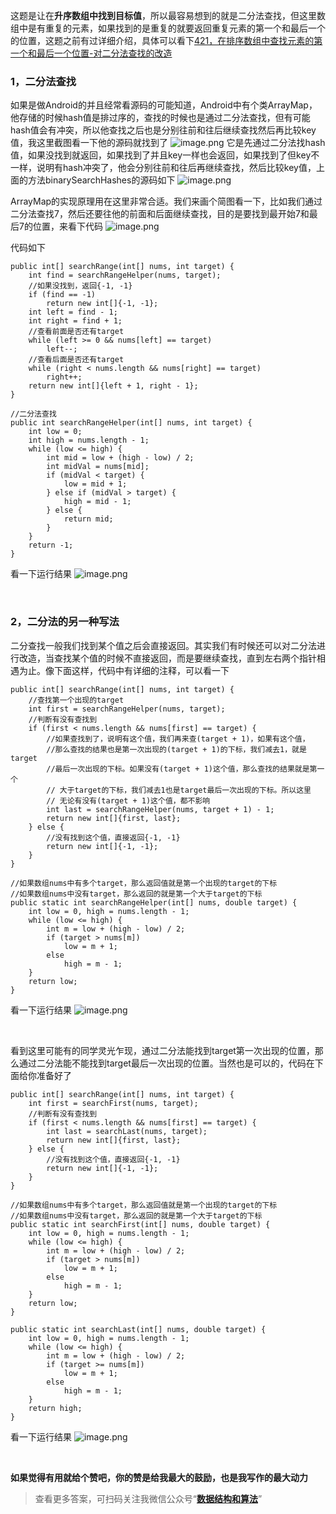 
这题是让在**升序数组中找到目标值**，所以最容易想到的就是二分法查找，但这里数组中是有重复的元素，如果找到的是重复的就要返回重复元素的第一个和最后一个的位置，这题之前有过详细介绍，具体可以看下[421，在排序数组中查找元素的第一个和最后一个位置-对二分法查找的改造](https://mp.weixin.qq.com/s?__biz=MzU0ODMyNDk0Mw==&mid=2247487853&idx=1&sn=cf9e8cd0c19a539051953c3d8ba11d58&chksm=fb41824dcc360b5b31e71d95c1c8876556ae47ddd5f599e49eccaec071d9ad28ffd2ae18d6ca&token=124680171&lang=zh_CN#rd)


### 1，二分法查找
如果是做Android的并且经常看源码的可能知道，Android中有个类ArrayMap，他存储的时候hash值是排过序的，查找的时候也是通过二分法查找，但有可能hash值会有冲突，所以他查找之后也是分别往前和往后继续查找然后再比较key值，我这里截图看一下他的源码就找到了
![image.png](https://pic.leetcode-cn.com/1606785503-tMVkmf-image.png)
它是先通过二分法找hash值，如果没找到就返回，如果找到了并且key一样也会返回，如果找到了但key不一样，说明有hash冲突了，他会分别往前和往后再继续查找，然后比较key值，上面的方法binarySearchHashes的源码如下
![image.png](https://pic.leetcode-cn.com/1606785538-ZTxLrp-image.png)

ArrayMap的实现原理用在这里非常合适。我们来画个简图看一下，比如我们通过二分法查找7，然后还要往他的前面和后面继续查找，目的是要找到最开始7和最后7的位置，来看下代码
![image.png](https://pic.leetcode-cn.com/1606785726-yOfofI-image.png)


代码如下
```
public int[] searchRange(int[] nums, int target) {
    int find = searchRangeHelper(nums, target);
    //如果没找到，返回{-1, -1}
    if (find == -1)
        return new int[]{-1, -1};
    int left = find - 1;
    int right = find + 1;
    //查看前面是否还有target
    while (left >= 0 && nums[left] == target)
        left--;
    //查看后面是否还有target
    while (right < nums.length && nums[right] == target)
        right++;
    return new int[]{left + 1, right - 1};
}

//二分法查找
public int searchRangeHelper(int[] nums, int target) {
    int low = 0;
    int high = nums.length - 1;
    while (low <= high) {
        int mid = low + (high - low) / 2;
        int midVal = nums[mid];
        if (midVal < target) {
            low = mid + 1;
        } else if (midVal > target) {
            high = mid - 1;
        } else {
            return mid;
        }
    }
    return -1;
}
```
看一下运行结果
![image.png](https://pic.leetcode-cn.com/1606785819-hgBcMA-image.png)

<br>

### 2，二分法的另一种写法
二分查找一般我们找到某个值之后会直接返回。其实我们有时候还可以对二分法进行改造，当查找某个值的时候不直接返回，而是要继续查找，直到左右两个指针相遇为止。像下面这样，代码中有详细的注释，可以看一下
```
public int[] searchRange(int[] nums, int target) {
    //查找第一个出现的target
    int first = searchRangeHelper(nums, target);
    //判断有没有查找到
    if (first < nums.length && nums[first] == target) {
        //如果查找到了，说明有这个值，我们再来查(target + 1)，如果有这个值，
        //那么查找的结果也是第一次出现的(target + 1)的下标，我们减去1，就是target
        //最后一次出现的下标。如果没有(target + 1)这个值，那么查找的结果就是第一个
        // 大于target的下标，我们减去1也是target最后一次出现的下标。所以这里
        // 无论有没有(target + 1)这个值，都不影响
        int last = searchRangeHelper(nums, target + 1) - 1;
        return new int[]{first, last};
    } else {
        //没有找到这个值，直接返回{-1, -1}
        return new int[]{-1, -1};
    }
}

//如果数组nums中有多个target，那么返回值就是第一个出现的target的下标
//如果数组nums中没有target，那么返回的就是第一个大于target的下标
public static int searchRangeHelper(int[] nums, double target) {
    int low = 0, high = nums.length - 1;
    while (low <= high) {
        int m = low + (high - low) / 2;
        if (target > nums[m])
            low = m + 1;
        else
            high = m - 1;
    }
    return low;
}
```
看一下运行结果
![image.png](https://pic.leetcode-cn.com/1606785894-KkOxAt-image.png)

<br>

看到这里可能有的同学灵光乍现，通过二分法能找到target第一次出现的位置，那么通过二分法能不能找到target最后一次出现的位置。当然也是可以的，代码在下面给你准备好了

```
public int[] searchRange(int[] nums, int target) {
    int first = searchFirst(nums, target);
    //判断有没有查找到
    if (first < nums.length && nums[first] == target) {
        int last = searchLast(nums, target);
        return new int[]{first, last};
    } else {
        //没有找到这个值，直接返回{-1, -1}
        return new int[]{-1, -1};
    }
}

//如果数组nums中有多个target，那么返回值就是第一个出现的target的下标
//如果数组nums中没有target，那么返回的就是第一个大于target的下标
public static int searchFirst(int[] nums, double target) {
    int low = 0, high = nums.length - 1;
    while (low <= high) {
        int m = low + (high - low) / 2;
        if (target > nums[m])
            low = m + 1;
        else
            high = m - 1;
    }
    return low;
}

public static int searchLast(int[] nums, double target) {
    int low = 0, high = nums.length - 1;
    while (low <= high) {
        int m = low + (high - low) / 2;
        if (target >= nums[m])
            low = m + 1;
        else
            high = m - 1;
    }
    return high;
}
```
看一下运行结果
![image.png](https://pic.leetcode-cn.com/1606785948-cWIOGP-image.png)




<br>

**如果觉得有用就给个赞吧，你的赞是给我最大的鼓励，也是我写作的最大动力**

> 查看更多答案，可扫码关注我微信公众号“**[数据结构和算法](https://img-blog.csdnimg.cn/20200807155236311.png)**”


